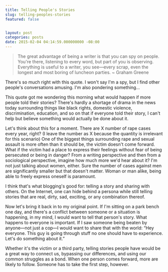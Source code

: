 ```yaml
---
title: Telling People's Stories
slug: telling-peoples-stories
featured: false


layout: post
categories: posts
date: 2015-02-04 04:14:59.000000000 -08:00
---
```


> The great advantage of being a writer is that you can spy on people. You're there, listening to every word, but part of you is observing. Everything is useful to a writer, you see—every scrap, even the longest and most boring of luncheon parties. ~ Graham Greene

There's so much right with this quote. I won't say I'm a spy, but I find other people's conversations amusing. I'm also pondering something…

This quote got me wondering this morning what would happen if more people told their stories? There's hardly a shortage of drama in the news today surrounding things like black rights, domestic violence, discrimination, education, and so on that if everyone told their story, I can't help but believe something would actually be done about it.

Let's think about this for a moment. There are X number of rape cases every year, right? (I leave the number as X because the quantity is irrelevant for this scenario) One of the biggest things surrounding rape and sexual assault is more often than it should be, the victim doesn't come forward. What if the victim had a place to express their feelings without fear of being persecuted or being in danger? From a writing perspective and then from a sociological perspective, imagine how much more we'd hear about it? I'm not just talking about women, either. Sure the number of cases against men are significantly smaller but that doesn't matter. Woman or man alike, being able to freely express oneself is paramount.

I think that's what blogging's good for: telling a story and sharing with others. On the Internet, one can hide behind a persona while still telling stories that are real, dirty, sad, exciting, or any combination thereof.

Now let's bring it back in to my original point. If I'm sitting on a park bench one day, and there's a conflict between someone or a situation is happening, in my mind, I would want to tell that person's story. What happens to everyone is important. If I saw someone being beaten by anyone—not just a cop—I would want to share that with the world: “Hey everyone. This guy is going through stuff no one should have to experience. Let's do something about it.”

Whether it's the victim or a third party, telling stories people have would be a great way to connect us, bypassing our differences, and using our common struggles as a bond. When one person comes forward, more are likely to follow. Someone has to take the first step, however.

